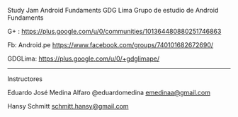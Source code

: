Study Jam Android Fundaments GDG Lima
Grupo de estudio de Android Fundaments

G+ : https://plus.google.com/u/0/communities/101364480880251746863

Fb: Android.pe https://www.facebook.com/groups/740101682672690/

GDGLima: https://plus.google.com/u/0/+gdglimape/

----------------------------------------------------

Instructores 

Eduardo José Medina Alfaro @eduardomedina emedinaa@gmail.com

Hansy Schmitt schmitt.hansy@gmail.com

